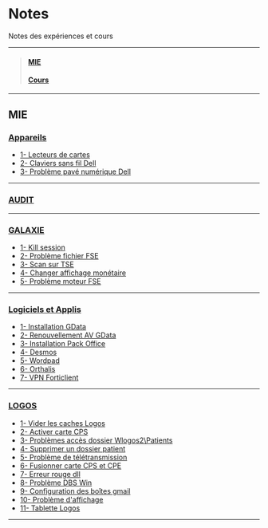 # Notes
Notes des expériences et cours
_____
>#### [MIE]()
>#### [Cours]()
_____
## **MIE**
### **[Appareils](https://github.com/Bilal-Aldimashq/Notes/blob/main/MIE/Appareils.md#appareils)**
  - [1- Lecteurs de cartes](https://github.com/Bilal-Aldimashq/Notes/blob/main/MIE/Appareils.md#appareils)
  - [2- Claviers sans fil Dell](https://github.com/Bilal-Aldimashq/Notes/blob/main/MIE/Appareils.md#2--claviers-sans-fil-dell-1)
  - [3- Problème pavé numérique Dell](https://github.com/Bilal-Aldimashq/Notes/blob/main/MIE/Appareils.md#3--probl%C3%A8me-pav%C3%A9-num%C3%A9rique-dell-1)
____
### [AUDIT](https://github.com/Bilal-Aldimashq/Notes/blob/main/MIE/Audit.md#audit-de-postes)
____
### [GALAXIE](https://github.com/Bilal-Aldimashq/Notes/blob/main/MIE/Galaxie.md#galaxie)
  - [1- Kill session](https://github.com/Bilal-Aldimashq/Notes/blob/main/MIE/Galaxie.md#1--kill-session-1)
  - [2- Problème fichier FSE](https://github.com/Bilal-Aldimashq/Notes/blob/main/MIE/Galaxie.md#2--probl%C3%A8me-fichier-fse-1)
  - [3- Scan sur TSE](https://github.com/Bilal-Aldimashq/Notes/blob/main/MIE/Galaxie.md#2--probl%C3%A8me-fichier-fse-1)
  - [4- Changer affichage monétaire](https://github.com/Bilal-Aldimashq/Notes/blob/main/MIE/Galaxie.md#4--changer-affichage-mon%C3%A9taire-1)
  - [5- Problème moteur FSE](https://github.com/Bilal-Aldimashq/Notes/blob/main/MIE/Galaxie.md#5--probl%C3%A8me-moteur-fse-1)
____
### [Logiciels et Applis](https://github.com/Bilal-Aldimashq/Notes/blob/main/MIE/Logiciels%20et%20Applis.md#logiciels-et-applications)
  - [1- Installation GData](https://github.com/Bilal-Aldimashq/Notes/blob/main/MIE/Logiciels%20et%20Applis.md#logiciels-et-applications)
  - [2- Renouvellement AV GData](https://github.com/Bilal-Aldimashq/Notes/blob/main/MIE/Logiciels%20et%20Applis.md#2--renouvellement-av-gdata-1)
  - [3- Installation Pack Office](https://github.com/Bilal-Aldimashq/Notes/blob/main/MIE/Logiciels%20et%20Applis.md#3--installation-pack-office-1)
  - [4- Desmos](https://github.com/Bilal-Aldimashq/Notes/blob/main/MIE/Logiciels%20et%20Applis.md#4--desmos-1)
  - [5- Wordpad](https://github.com/Bilal-Aldimashq/Notes/blob/main/MIE/Logiciels%20et%20Applis.md#5--wordpad-1)
  - [6- Orthalis](https://github.com/Bilal-Aldimashq/Notes/blob/main/MIE/Logiciels%20et%20Applis.md#6--orthalis-1)
  - [7- VPN Forticlient](https://github.com/Bilal-Aldimashq/Notes/blob/main/MIE/Logiciels%20et%20Applis.md#7--vpn-forticlient-1)
____
### [LOGOS](https://github.com/Bilal-Aldimashq/Notes/blob/main/MIE/Logos.md#logos)
  - [1- Vider les caches Logos](https://github.com/Bilal-Aldimashq/Notes/blob/main/MIE/Logos.md#1--vider-les-caches-logos-1)
  - [2- Activer carte CPS](https://github.com/Bilal-Aldimashq/Notes/blob/main/MIE/Logos.md#2--activer-carte-cps-1)
  - [3- Problèmes accès dossier Wlogos2\Patients](https://github.com/Bilal-Aldimashq/Notes/blob/main/MIE/Logos.md#3--probl%C3%A8me-acc%C3%A8s-dossier-wlogos2patients)
  - [4- Supprimer un dossier patient](https://github.com/Bilal-Aldimashq/Notes/blob/main/MIE/Logos.md#4--supprimer-un-dossier-patient-1)
  - [5- Problème de télétransmission](https://github.com/Bilal-Aldimashq/Notes/blob/main/MIE/Logos.md#5--probl%C3%A8me-de-t%C3%A9l%C3%A9transmission-1)
  - [6- Fusionner carte CPS et CPE](https://github.com/Bilal-Aldimashq/Notes/blob/main/MIE/Logos.md#6--fusionner-carte-cps-et-cpe-1)
  - [7- Erreur rouge dll](https://github.com/Bilal-Aldimashq/Notes/blob/main/MIE/Logos.md#7--erreur-rouge-dll-1)
  - [8- Problème DBS Win](https://github.com/Bilal-Aldimashq/Notes/blob/main/MIE/Logos.md#8--probl%C3%A8me-dbs-win-1)
  - [9- Configuration des boîtes gmail](https://github.com/Bilal-Aldimashq/Notes/blob/main/MIE/Logos.md#9--configuration-des-bo%C3%AEtes-gmail-1)
  - [10- Problème d'affichage](https://github.com/Bilal-Aldimashq/Notes/blob/main/MIE/Logos.md#10--probl%C3%A8me-daffichage-1)
  - [11- Tablette Logos](https://github.com/Bilal-Aldimashq/Notes/blob/main/MIE/Logos.md#11--tablette-logos-1)
____


